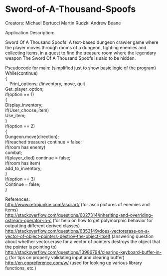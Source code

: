 Sword-of-A-Thousand-Spoofs
==========================
Creators:
		  Michael Bertucci
		  Martin Rudzki
		  Andrew Beane

Application Description:

Sword Of A Thousand Spoofs: A text-based dungeon crawler game where the player moves through rooms of a dungeon, fighting enemies and collecting items, in a quest to find the treasure room where the legendary weapon The Sword Of A Thousand Spoofs is said to be hidden.


Pseudocode for main: (simplified just to show basic logic of the program)<br>
While(continue) <br>
{<br>
	&emsp;Print_options; //inventory, move, quit<br>
	Get_player_option;<br>
	if(option == 1)<br>
	{<br>
		Display_inventory;<br>
		if(User_choose_item)<br>
			Use_item;<br>
	}<br>
	if(option == 2)<br>
{<br>
		Dungeon.move(direction);<br>
		if(reached treasure) continue = false;<br>
		if(room has enemy)<br>
			combat;<br>
			if(player_died) continue = false;<br>
		if(room has item)<br>
			add_to_inventory;<br>
	}<br>
	If(option == 3)<br>
		Continue = false;<br>
}<br>

References:<br>
http://www.retrojunkie.com/asciiart/ (for ascii pictures of enemies and items)<br>
http://stackoverflow.com/questions/6027314/inheriting-and-overriding-ostream-operator-in-c (for help on how to get polymorphic behavior for outputting different derived classes)<br>
http://stackoverflow.com/questions/6353149/does-vectorerase-on-a-vector-of-object-pointers-destroy-the-object-itself (answering question about whether vector.erase for a vector of pointers destroys the object that the pointer is pointing to)<br>
http://stackoverflow.com/questions/13986794/clearing-keyboard-buffer-in-c (for tips on properly validating input and clearing buffer)<br>
http://en.cppreference.com/w/ (used for looking up various library functions, etc.)<br>

